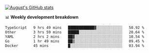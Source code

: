
[![August's GitHub stats](https://github-readme-stats.vercel.app/api?username=zou-weidong&show_icons=true&theme=radical)](https://github.com/zou-weidong)


📊 **Weekly development breakdown**
<!--START_SECTION:waka-->

```txt
TypeScript   9 hrs 49 mins   ████████████▓░░░░░░░░░░░░   50.92 %
Other        3 hrs 59 mins   █████░░░░░░░░░░░░░░░░░░░░   20.64 %
YAML         2 hrs 2 mins    ██▓░░░░░░░░░░░░░░░░░░░░░░   10.54 %
Go           1 hr 49 mins    ██▒░░░░░░░░░░░░░░░░░░░░░░   09.45 %
Docker       45 mins         █░░░░░░░░░░░░░░░░░░░░░░░░   03.94 %
```

<!--END_SECTION:waka-->
